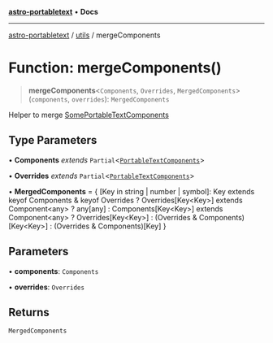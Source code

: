 [**astro-portabletext**](../../README.md) • **Docs**

***

[astro-portabletext](../../README.md) / [utils](../README.md) / mergeComponents

# Function: mergeComponents()

> **mergeComponents**\<`Components`, `Overrides`, `MergedComponents`\>(`components`, `overrides`): `MergedComponents`

Helper to merge [SomePortableTextComponents](../../types/type-aliases/SomePortableTextComponents.md)

## Type Parameters

• **Components** *extends* `Partial`\<[`PortableTextComponents`](../../types/interfaces/PortableTextComponents.md)\>

• **Overrides** *extends* `Partial`\<[`PortableTextComponents`](../../types/interfaces/PortableTextComponents.md)\>

• **MergedComponents** = \{ \[Key in string \| number \| symbol\]: Key extends keyof Components & keyof Overrides ? Overrides\[Key\<Key\>\] extends Component\<any\> ? any\[any\] : Components\[Key\<Key\>\] extends Component\<any\> ? Overrides\[Key\<Key\>\] : (Overrides & Components)\[Key\<Key\>\] : (Overrides & Components)\[Key\] \}

## Parameters

• **components**: `Components`

• **overrides**: `Overrides`

## Returns

`MergedComponents`
